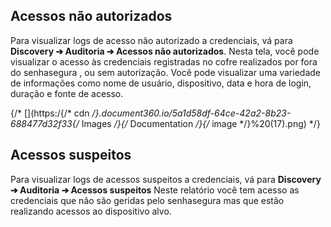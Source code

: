 ## Acessos não autorizados

Para visualizar logs de acesso não autorizado a credenciais, vá para **Discovery ➔ Auditoria ➔ Acessos não autorizados**. Nesta tela, você pode visualizar o acesso às credenciais registradas no cofre realizados por fora do senhasegura , ou sem autorização. Você pode visualizar uma variedade de informações como nome de usuário, dispositivo, data e hora de login, duração e fonte de acesso.

{/* [](https:/{/* cdn */}.document360.io/5a1d58df-64ce-42a2-8b23-688477d32f33{/* Images */}{/* Documentation */}{/* image */}%20(17).png) */}

## Acessos suspeitos

Para visualizar logs de acessos suspeitos a credenciais, vá para **Discovery ➔ Auditoria ➔ Acessos suspeitos** Neste relatório você tem acesso as credenciais que não são geridas pelo senhasegura mas que estão realizando acessos ao dispositivo alvo.


